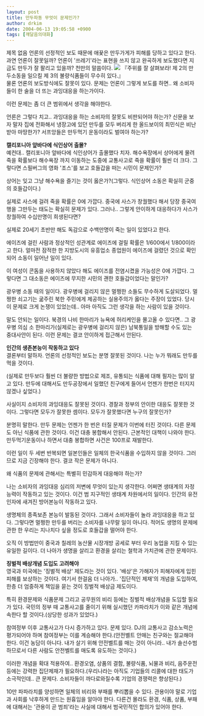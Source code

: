 ```yaml
---
layout: post
title: 만두파동 무엇이 문제인가?
author: drkim
date: 2004-06-13 19:05:58 +0900
tags: [깨달음의대화]
---
```

 제목 없음 언론의 선정적인 보도 때문에 애꿎은 만두가게가 피해를 당하고 있다고 한다. 과연 언론이 잘못일까? 언론이 '쓰레기'라는 표현을 쓰지 않고 완곡하게 보도했다면 지금도 만두가 잘 팔리고 있을까? 천만의 말씀이다. ![](http://drkimz.com/technote/board/private/upimg/1087120536.jpg) 『주위를 잘 살펴보라! 제 2의 만두소동을 일으킬 제 3의 불량식품들이 무수히 있다.』   
물론 언론의 보도방식에도 잘못이 있다. 문제는 언론이 그렇게 보도를 하면.. 왜 소비자들이 한 술을 더 뜨는 과잉대응을 하는가이다.    
  
이런 문제는 좀 더 큰 범위에서 생각을 해야한다.    
  
언론은 그렇다 치고.. 과잉대응을 하는 소비자의 잘못도 비판되어야 하는가? 신문을 보자 말자 집에 전화해서 냉장고에 있던 만두를 모두 버리게 한 올드보이의 최민식은 비난받아 마땅한가? 서프앙들은 만두먹기 운동이라도 벌여야 하는가?    
  
**캘리포니아 앞바다에 식인상어 출몰?**  
예컨대.. 캘리포니아 앞바다에 식인상어가 출몰했다 치자. 해수욕장에서 상어에게 물려죽을 확률보다 해수욕장 까지 이동하는 도중에 교통사고로 죽을 확률이 훨씬 더 크다. 그렇다면 스필버그의 영화 '조스'를 보고 호들갑을 떠는 시민이 문제인가? 
  
  
상어는 잊고 그냥 해수욕을 즐기는 것이 옳은가?(그렇다. 식인상어 소동은 확실히 군중의 호들갑이다.)    
  
실제로 사스에 걸려 죽을 확률은 0에 가깝다. 중국에 사스가 창궐했다 해서 당장 중국여행을 그만두는 태도는 확실히 문제가 있다. 그러나.. 그렇게 안이하게 대응하다가 사스가 창궐하여 수십만명이 희생된다면?    
  
실제로 20세기 초반만 해도 독감으로 수백만명이 죽는 일이 있었다고 한다. 
  
  
에이즈에 걸린 사람과 정상적인 성관계로 에이즈에 걸릴 확률은 1/600에서 1/800이라고 한다. 얼마전 잠적한 한 지방도시의 유흥업소 종업원이 에이즈에 걸렸던 것으로 확인되어 소동이 일어난 일이 있다.    
  
이 여성이 콘돔을 사용하지 않았다 해도 에이즈를 전염시켰을 가능성은 0에 가깝다. 그렇다면 그 대소동은 에이즈에 무지한 시민의 괜한 호들갑이었다는 말인가?    
  
광우병 소동 때의 일이다. 광우병에 걸리지 않은 멀쩡한 소들도 무수하게 도살되었다. 멀쩡한 쇠고기는 굶주린 북한 주민에게 제공하는 실용주의가 옳다는 주장이 있었다. 당시 이 문제로 크게 논쟁이 있었는데.. 아마 아직도 그런 생각을 하는 사람이 있을 것이다.    
  
말도 안되는 일이다. 북경의 나비 한마리가 뉴욕에 허리케인을 몰고올 수 있다면.. 그 광우병 의심 소 한마리가(실제로는 광우병에 걸리지 않은) 남북통일을 방해할 수도 있는 중대사안이 된다. 이런 문제는 결코 안이하게 접근해서 안된다.    
  
**인간의 생존본능이 작동하고 있다**  
결론부터 말하자. 언론의 선정적인 보도는 분명 잘못된 것이다. 나는 누가 뭐래도 만두를 먹을 것이다. 
  
  
(실제로 만두보다 훨씬 더 불량한 방법으로 제조, 유통되는 식품에 대해 필자는 많이 알고 있다. 만두에 대해서도 만두공장에서 일했던 친구에게 들어서 언젠가 한번은 터지지 않겠나 싶었다.)    
  
사실이지 소비자의 과잉대응도 잘못된 것이다. 경찰과 정부의 안이한 대응도 잘못한 것이다. 그렇다면 모두가 잘못한 셈이다. 모두가 잘못했다면 누구의 잘못인가?    
  
분명히 말한다. 만두 문제는 언젠가 한 번은 터질 문제가 이번에 터진 것이다. 다른 문제도 아닌 식품에 관한 것이다. 이건 대충 봉합해서 안된다. 근본적인 대책이 나와야 한다. 만두먹기운동이나 하면서 대충 봉합하면 사건은 100프로 재발한다.    
  
이런 일이 두 세번 반복되면 일본인들은 일체의 한국식품을 수입하지 않을 것이다. 그러므로 지금 긴장해야 한다. 결코 작은 문제가 아니다. 
  
  
왜 식품의 문제에 관해서는 특별히 민감하게 대응해야 하는가?    
  
나는 소비자의 과잉대응 심리의 저변에 무엇이 있는지 생각한다. 어쩌면 생태계의 자정능력이 작동하고 있는 것이다. 이건 범 지구적인 생태계 차원에서의 일이다. 인간의 유전인자에 새겨진 방어본능이 작동하고 있다.    
  
생명체의 종족보존 본능이 발동된 것이다. 그래서 소비자들이 놀라 과잉대응을 하고 있다. 그렇다면 멀쩡한 만두를 버리는 소비자를 나무랄 일이 아니다. 적어도 생명의 문제에 관한 한 우리는 지나치다 싶을 정도로 호들갑을 떨어야 한다.    
  
오직 이 방법만이 중국과 칠레의 농산물 시장개방 공세로 부터 우리 농업을 지킬 수 있는 유일한 길이다. 더 나아가 생명을 살리고 환경을 살리는 철학과 가치관에 관한 문제이다.    
  
**징벌적 배상개념 도입도 고려해야**  
영국과 미국에는 '징벌적 배상' 제도라는 것이 있다. '배상'은 가해자가 피해자에게 입힌 피해를 보상하는 것이다. 여기서 한걸음 더 나아가.. '집단적인 제재'의 개념을 도입하여, 한층 더 엄중하게 책임을 묻는 것이 징벌적 배상금 제도이다. 
  
  
특히 환경문제와 식품문제 그리고 공무원의 비리 등에는 징벌적 배상개념을 도입할 필요가 있다. 국민의 정부 때 교통사고를 줄이기 위해 실시했던 카파라치가 이와 같은 개념에 속한다 할 것이다.(상당한 성과가 있었다.)    
  
참여정부 이후 교통사고가 다시 증가하고 있다. 문제 있다. DJ의 교통사고 감소노력은 평가되어야 하며 참여정부는 이를 계승해야 한다.(안전벨트 안매는 친구와는 절교해야 한다. 이건 농담이 아니다. 내가 살기 위해 안전벨트를 매는 것이 아니라.. 내가 솔선수범 하므로서 다른 사람도 안전벨트를 매도록 유도하는 것이다.)    
  
이러한 개념을 확대 적용하여.. 환경오염, 상품의 결함, 불량식품, 뇌물과 비리, 음주운전 등에는 강력한 집단제재가 필요하다.(우리나라는 아직도 기업들의 리콜에 대한 태도가 소극적인데.. 큰 문제다. 소비자들이 까다로와질수록 기업의 경쟁력은 향상된다.)    
  
10만 파파라치를 양성하면 일체의 비리와 부패를 뿌리뽑을 수 있다. 관용이야 말로 기업과 사회를 낙후하게 만드는 원흉임을 알아야 한다. 다른건 몰라도 환경, 식품, 상품, 부패에 대해서는 '관용이 곧 범죄'라는 사실에 대해서 범국민적인 합의가 있어야 한다.